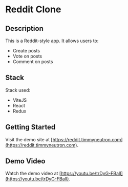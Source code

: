 # Reddit Clone

## Description
This is a Reddit-style app. It allows users to:
- Create posts
- Vote on posts
- Comment on posts

## Stack
Stack used:
- ViteJS
- React
- Redux

## Getting Started
Visit the demo site at [https://reddit.timmyneutron.com](https://reddit.timmyneutron.com).

## Demo Video
Watch the demo video at [https://youtu.be/trDyG-FBalI](https://youtu.be/trDyG-FBalI).
